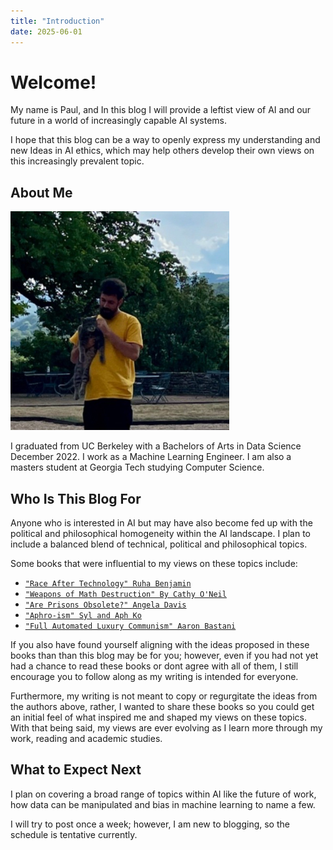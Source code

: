 ```yaml
---
title: "Introduction"
date: 2025-06-01
---
```


# Welcome!

My name is Paul, and In this blog I will provide a leftist view of AI and our future in a world of increasingly capable AI systems.

I hope that this blog can be a way to openly express my understanding and new Ideas in AI ethics, which may help others develop their own views on this increasingly prevalent topic. 

## About Me

<img src="https://raw.githubusercontent.com/fentresspaul61B/The-Data-Ethicist/main/images/profilepic.png" width="350" height="350">

I graduated from UC Berkeley with a Bachelors of Arts in Data Science December 2022. I work as a Machine Learning Engineer. I am also a masters student at Georgia Tech studying Computer Science. 

## Who Is This Blog For
Anyone who is interested in AI but may have also become fed up with the political and philosophical homogeneity within the AI landscape. I plan to include a balanced blend of technical, political and philosophical topics. 

Some books that were influential to my views on these topics include:

- [```"Race After Technology" Ruha Benjamin```](https://www.ruhabenjamin.com/race-after-technology)
- [```"Weapons of Math Destruction" By Cathy O'Neil```](https://en.wikipedia.org/wiki/Weapons_of_Math_Destruction)
- [```"Are Prisons Obsolete?" Angela Davis```](https://en.wikipedia.org/wiki/Are_Prisons_Obsolete%3F)
- [```"Aphro-ism" Syl and Aph Ko```](https://lanternpm.org/book/aphro-ism/)
- [```"Full Automated Luxury Communism" Aaron Bastani```](https://en.wikipedia.org/wiki/Fully_Automated_Luxury_Communism)

If you also have found yourself aligning with the ideas proposed in these books than than this blog may be for you; however, even if you had not yet had a chance to read these books or dont agree with all of them, I still encourage you to follow along as my writing is intended for everyone. 

Furthermore, my writing is not meant to copy or regurgitate the ideas from the authors above, rather, I wanted to share these books so you could get an initial feel of what inspired me and shaped my views on these topics. With that being said, my views are ever evolving as I learn more through my work, reading and academic studies. 

## What to Expect Next
I plan on covering a broad range of topics within AI like the future of work, how data can be manipulated and bias in machine learning to name a few. 

I will try to post once a week; however, I am new to blogging, so the schedule is tentative currently.
